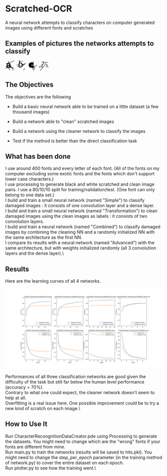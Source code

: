 # Scratched-OCR
A neural network attempts to classify characters on computer generated images using different fonts and scratches

## Examples of pictures the networks attempts to classify

![](images/a.png) 
![](images/b.png) 
![](images/c.png) 
![](images/d.png) 

## The Objectives

The objectives are the following

- Build a basic neural network able to be trained on a little dataset (a few thousand images)

- Build a network able to "clean" scratched images

- Build a network using the cleaner network to classify the images

- Test if the method is better than the direct classification task

## What has been done

I use around 400 fonts and every letter of each font. (All of the fonts on my computer excluding some exotic fonts and the fonts which don't support lower case characters.)\
I use processing to generate black and white scratched and clean image pairs. I use a 80/10/10 split for training/validation/test. (One font can only belong to one data set.)\
I build and train a small neural network (named "Simple") to classify damaged images : it consists of one convolution layer and a dense layer.\
I build and train a small neural network (named "Transformation") to clean damaged images using the clean images as labels : it consists of two convolution layers.\
I build and train a neural network (named "Combined") to classify damaged images by combining the cleaning NN and a randomly initialized NN with the same architecture as the first NN.\
I compare its results with a neural network (named "Advanced") with the same architecture, but with weights initialized randomly (all 3 convolution layers and the dense layer).\

## Results

Here are the learning curves of all 4 networks.

![](images/results.png) 

Performances of all three classification networks are good given the difficulty of the task but still far below the human level performance (accuracy = 70%).\
Contrary to what one could expect, the cleaner network doesn't seem to help at all.\
Overfitting is a real issue here. One possible improvement could be to try a new kind of scratch on each image.\

## How to Use It

Run CharacterRecongnitionDataCreator.pde using Processing to generate the datasets. You might need to change which are the "wrong" fonts if your fonts are different from mine.\
Run main.py to train the networks (results will be saved to hits.pkl). You might need to change the step_per_epoch parameter (in the training method of network.py) to cover the entire dataset on each epoch.\
Run plotter.py to see how the training went.\
